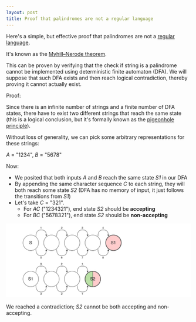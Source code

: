 ```yaml
---
layout: post
title: Proof that palindromes are not a regular language
---
```


Here's a simple, but effective proof that palindromes are not a 
[regular language](https://en.wikipedia.org/wiki/Regular_language).

It's known as the [Myhill–Nerode theorem](https://en.wikipedia.org/wiki/Myhill–Nerode_theorem).

This can be proven by verifying that the check if string is a palindrome cannot be implemented 
using deterministic finite automaton (DFA). We will suppose that such DFA exists
and then reach logical contradiction, thereby proving it cannot actually exist.

Proof:

Since there is an infinite number of strings and a finite number of DFA states, there have to exist 
two different strings that reach the same state 
(this is a logical conclusion, but it's formally known as the [pigeonhole principle](https://en.wikipedia.org/wiki/Pigeonhole_principle)).

Without loss of generality, we can pick some arbitrary representations for these strings:

*A* = "1234", *B* = "5678"

Now: 
- We posited that both inputs *A* and *B* reach the same state *S1* in our DFA
- By appending the same character sequence *C* to each string, they will both reach some state *S2*
(DFA has no memory of input, it just follows the transitions from *S1*)
- Let's take *C* = "321".
  - For *AC* ("1234321"), end state *S2* should be **accepting**
  - For *BC* ("5678321"), end state *S2* should be **non-accepting**

![dfa](../images/dfa.png)

We reached a contradiction; *S2* cannot be both accepting and non-accepting.